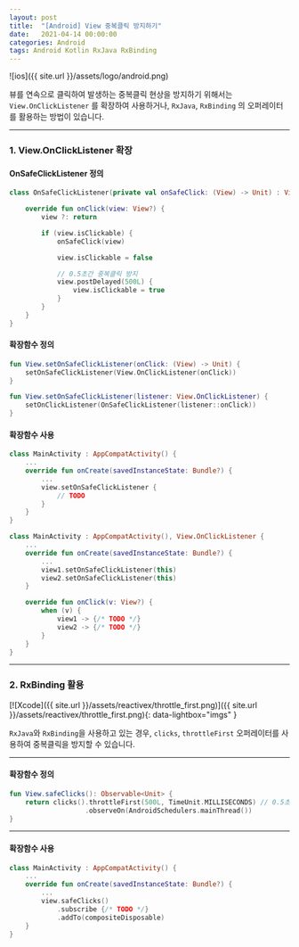 ```yaml
---
layout: post
title:  "[Android] View 중복클릭 방지하기"
date:   2021-04-14 00:00:00
categories: Android
tags: Android Kotlin RxJava RxBinding
---
```


![ios]({{ site.url }}/assets/logo/android.png)

뷰를 연속으로 클릭하여 발생하는 중복클릭 현상을 방지하기 위해서는 `View.OnClickListener` 를 확장하여 사용하거나,
`RxJava`, `RxBinding` 의 오퍼레이터를 활용하는 방법이 있습니다.

***
### 1. View.OnClickListener 확장

#### OnSafeClickListener 정의

```kotlin
class OnSafeClickListener(private val onSafeClick: (View) -> Unit) : View.OnClickListener {

    override fun onClick(view: View?) {
        view ?: return

        if (view.isClickable) {
            onSafeClick(view)

            view.isClickable = false

            // 0.5초간 중복클릭 방지
            view.postDelayed(500L) {
                view.isClickable = true
            }
        }
    }
}
```


#### 확장함수 정의

```kotlin
fun View.setOnSafeClickListener(onClick: (View) -> Unit) {
    setOnSafeClickListener(View.OnClickListener(onClick))
}

fun View.setOnSafeClickListener(listener: View.OnClickListener) {
    setOnClickListener(OnSafeClickListener(listener::onClick))
}
```


#### 확장함수 사용
```kotlin
class MainActivity : AppCompatActivity() {
    ...
    override fun onCreate(savedInstanceState: Bundle?) {
        ...
        view.setOnSafeClickListener {
            // TODO 
        }
    }
}

```

```kotlin
class MainActivity : AppCompatActivity(), View.OnClickListener {
    ...
    override fun onCreate(savedInstanceState: Bundle?) {
        ...
        view1.setOnSafeClickListener(this)
        view2.setOnSafeClickListener(this)
    }

    override fun onClick(v: View?) {
        when (v) {
            view1 -> {/* TODO */}
            view2 -> {/* TODO */}
        }
    }
}
```
***
### 2. RxBinding 활용

[![Xcode]({{ site.url }}/assets/reactivex/throttle_first.png)]({{ site.url }}/assets/reactivex/throttle_first.png){: data-lightbox="imgs" }


`RxJava`와 `RxBinding`을 사용하고 있는 경우, 
`clicks`, `throttleFirst` 오퍼레이터를 사용하여 중복클릭을 방지할 수 있습니다.

***

#### 확장함수 정의

```kotlin
fun View.safeClicks(): Observable<Unit> {
    return clicks().throttleFirst(500L, TimeUnit.MILLISECONDS) // 0.5초간 중복클릭 방지
                   .observeOn(AndroidSchedulers.mainThread())
}
```

***

#### 확장함수 사용

```kotlin
class MainActivity : AppCompatActivity() {
    ...
    override fun onCreate(savedInstanceState: Bundle?) {
        ...
        view.safeClicks()
            .subscribe {/* TODO */}
            .addTo(compositeDisposable)
    }
}
```

